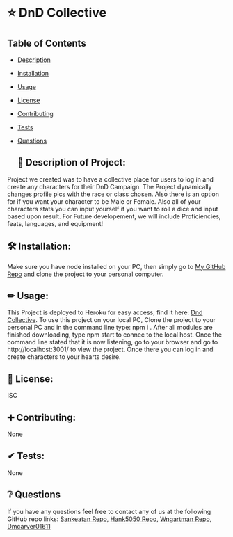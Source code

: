 # ⭐ DnD Collective

  ## Table of Contents
- [Description](#description)
- [Installation](#installation)
- [Usage](#usage)
- [License](#license)
- [Contributing](#contributing)
- [Tests](#tests)
- [Questions](#questions)


  ## 📘 Description of Project:

  
 Project we created was to have a collective place for users to log in and create any characters for their DnD Campaign. The Project dynamically changes profile pics with the race or class chosen. Also there is an option for if you want your character to be Male or Female. Also all of your characters stats you can input yourself if you want to roll a dice and input based upon result. For Future developement, we will include Proficiencies, feats, languages, and equipment!
  
  
  
  ## 🛠 Installation:

  
  Make sure you have node installed on your PC, then simply go to [My GitHub Repo](https://github.com/sankeatan/DnD_Character_Generator) and clone the project to your personal computer. 
  
  
  ## ✏ Usage:
  This Project is deployed to Heroku for easy access, find it here: [Dnd Collective](https://collective-dnd.herokuapp.com/). To use this project on your local PC, Clone the project to your personal PC and in the command line type: npm i . After all modules are finished downloading, type npm start  to connec to the local host. Once the command line stated that it is now listening, go to your browser and go to http://localhost:3001/ to view the project. Once there you can log in and create characters to your hearts desire.
  
  
  
  
  ## 📃 License:
  
  
  ISC


  ## ➕ Contributing:

  None

  ## ✔ Tests:

  None


  ## ❔ Questions

  If you have any questions feel free to contact any of us at the following GitHub repo links: 
  [Sankeatan Repo](https://github.com/sankeatan), [Hank5050 Repo](https://github.com/Hank5050), 
  [Wngartman Repo](https://github.com/Wngartman), [Dmcarver01611](https://github.com/dmcarver01611)

  
  
  